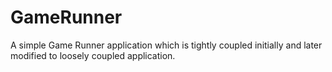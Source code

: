# GameRunner
A simple Game Runner application which is tightly coupled initially and later modified to loosely coupled application.
